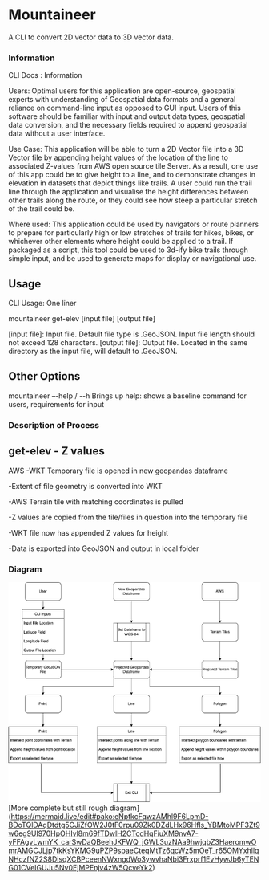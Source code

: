 # Mountaineer
A CLI to convert 2D vector data to 3D vector data.  

### Information
CLI Docs : Information

Users: Optimal users for this application are open-source, geospatial experts with understanding of Geospatial data formats and a general reliance on command-line input as opposed to GUI input. Users of this software should be familiar with input and output data types, geospatial data conversion, and the necessary fields required to append geospatial data without a user interface. 

Use Case: This application will be able to turn a 2D Vector file into a 3D Vector file by appending height values of the location of the line to associated Z-values from AWS open source tile Server. As a result, one use of this app could be to give height to a line, and to demonstrate changes in elevation in datasets that depict things like trails. A user could run the trail line through the application and visualise the height differences between other trails along the route, or they could see how steep a particular stretch of the trail could be. 

Where used: This application could be used by navigators or route planners to prepare for particularly high or low stretches of trails for hikes, bikes, or whichever other elements where height could be applied to a trail. If packaged as a script, this tool could be used to 3d-ify bike trails through simple input, and be used to generate maps for display or navigational use.


## Usage
CLI Usage: One liner

mountaineer get-elev [input file] [output file]

[input file]: Input file. Default file type is .GeoJSON. Input file length should not exceed 128 characters. 
[output file]: Output file. Located in the same directory as the input file, will default to .GeoJSON.

## Other Options

mountaineer –-help / --h
	Brings up help: shows a baseline command for users, requirements for input

### Description of Process

## get-elev - Z values

AWS
-WKT Temporary file is opened in new geopandas dataframe

-Extent of file geometry is converted into WKT 

-AWS Terrain tile with matching coordinates is pulled

-Z values are copied from the tile/files in question into the temporary file

-WKT file now has appended Z values for height

-Data is exported into GeoJSON and output in local folder

### Diagram
![Rough Diagram (V1)](/mountaineer_v1.png?raw=true "Optional Title")
[More complete but still rough diagram[](https://mermaid.ink/img/pako:eNptkcFqwzAMhl9F6LpmD-BDoTQlDAqDtdtg5CJiZfOW2J0tF0rpu09Zk0DZdLHx96Hfls_YBMtoMPF3Zt9w6eg9Ul970HpOHIvl8m69fTDwlH2CTcdHqFiuXM9nvA7-yFFAgvLwmYK_carSwDaQBeehJKFWQ_jGWL3uzNAa9hwjqbZ3HaeromwOmrAMGCJLjp7tkKsYKMG9uPZP9spaeCteqMtTz6qcWz5mOeT_r65OMYxhllqNHczfNZ2S8DisqXCBPceenNWxngdWo3ywvhaNbi3Frxprf1EvHywJb6yTENG01CVeIGUJu5Nv0EjMPEnjv4zW5QcveYk2)](https://mermaid.live/edit#pako:eNptkcFqwzAMhl9F6LpmD-BDoTQlDAqDtdtg5CJiZfOW2J0tF0rpu09Zk0DZdLHx96Hfls_YBMtoMPF3Zt9w6eg9Ul970HpOHIvl8m69fTDwlH2CTcdHqFiuXM9nvA7-yFFAgvLwmYK_carSwDaQBeehJKFWQ_jGWL3uzNAa9hwjqbZ3HaeromwOmrAMGCJLjp7tkKsYKMG9uPZP9spaeCteqMtTz6qcWz5mOeT_r65OMYxhllqNHczfNZ2S8DisqXCBPceenNWxngdWo3ywvhaNbi3Frxprf1EvHywJb6yTENG01CVeIGUJu5Nv0EjMPEnjv4zW5QcveYk2)
